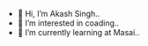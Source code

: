 - 👋 Hi, I’m Akash Singh..
- 👀 I’m interested in coading..
- 🌱 I’m currently learning at Masai..



<!---
akash8770/akash8770 is a ✨ special ✨ repository because its `README.md` (this file) appears on your GitHub profile.
You can click the Preview link to take a look at your changes.
--->
